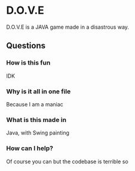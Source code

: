 # D.O.V.E
D.O.V.E is a JAVA game made in a disastrous way. 

## Questions

### How is this fun
IDK

### Why is it all in one file
Because I am a maniac 

### What is this made in
Java, with Swing painting

### How can I help?
Of course you can but the codebase is terrible so
